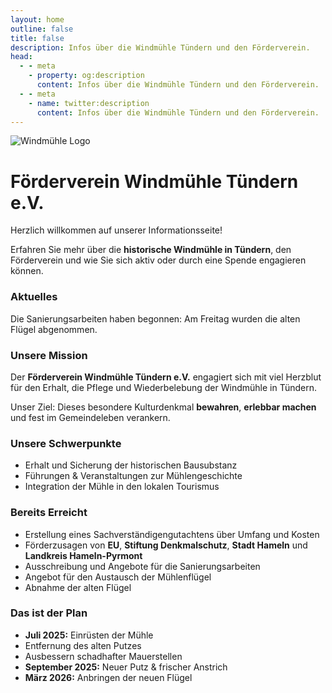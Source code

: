 ```yaml
---
layout: home
outline: false
title: false
description: Infos über die Windmühle Tündern und den Förderverein.
head:
  - - meta
    - property: og:description
      content: Infos über die Windmühle Tündern und den Förderverein.
  - - meta
    - name: twitter:description
      content: Infos über die Windmühle Tündern und den Förderverein.
---
```


<div class="home-hero">
  <img src="/imgs/logo.svg" alt="Windmühle Logo" class="hero-logo" />
  <h1 class="hero-title">Förderverein Windmühle Tündern e.V.</h1>
  <p class="hero-subtitle">Herzlich willkommen auf unserer Informationsseite!</p>
  <p class="hero-text">
    Erfahren Sie mehr über die <strong>historische Windmühle in Tündern</strong>, den Förderverein und wie Sie sich aktiv oder durch eine Spende engagieren können.
  </p>
</div>

### Aktuelles

Die Sanierungsarbeiten haben begonnen: Am Freitag wurden die alten Flügel abgenommen.

### Unsere Mission

Der **Förderverein Windmühle Tündern e.V.** engagiert sich mit viel Herzblut für den Erhalt, die Pflege und Wiederbelebung der Windmühle in Tündern.

Unser Ziel: Dieses besondere Kulturdenkmal **bewahren**, **erlebbar machen** und fest im Gemeindeleben verankern.


### Unsere Schwerpunkte

- Erhalt und Sicherung der historischen Bausubstanz
- Führungen & Veranstaltungen zur Mühlengeschichte
- Integration der Mühle in den lokalen Tourismus


### Bereits Erreicht

- Erstellung eines Sachverständigengutachtens über Umfang und Kosten
- Förderzusagen von **EU**, **Stiftung Denkmalschutz**, **Stadt Hameln** und **Landkreis Hameln-Pyrmont**
- Ausschreibung und Angebote für die Sanierungsarbeiten
- Angebot für den Austausch der Mühlenflügel
- Abnahme der alten Flügel


### Das ist der Plan

- **Juli 2025:** Einrüsten der Mühle
- Entfernung des alten Putzes
- Ausbessern schadhafter Mauerstellen
- **September 2025:** Neuer Putz & frischer Anstrich
- **März 2026:** Anbringen der neuen Flügel  
